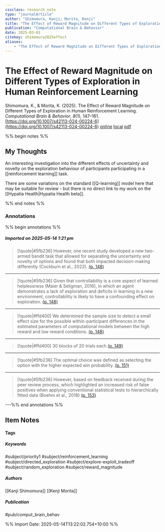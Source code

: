 ```yaml
---
cssclass: research_note
type: "journalArticle"
author: "Shimomura, Kanji; Morita, Kenji"
title: "The Effect of Reward Magnitude on Different Types of Exploration in Human Reinforcement Learning"
publication: "Computational Brain & Behavior"
date: 2025-03-01
citekey: shimomura2025effect
aliases: 
    - "The Effect of Reward Magnitude on Different Types of Exploration in Human Reinforcement Learning"
---
```


# The Effect of Reward Magnitude on Different Types of Exploration in Human Reinforcement Learning

Shimomura, K., & Morita, K. (2025). The Effect of Reward Magnitude on Different Types of Exploration in Human Reinforcement Learning. _Computational Brain & Behavior_, _8_(1), 147–161. [https://doi.org/10.1007/s42113-024-00224-6](https://doi.org/10.1007/s42113-024-00224-6)
[online](http://zotero.org/users/7162438/items/PVIFPN3F) [local](zotero://select/library/items/PVIFPN3F) [pdf](file:///home/gjc216/Zotero/storage/TS273HT8/Shimomura%20and%20Morita%20-%202025%20-%20The%20Effect%20of%20Reward%20Magnitude%20on%20Different%20Types%20of%20Exploration%20in%20Human%20Reinforcement%20Learning.pdf)
 

 
%% begin notes %%

## My Thoughts

An interesting investigation into the different effects of uncertainty and novelty on the exploration behaviour of participants participating in a [[reinforcement learning]] task.

There are some variations on the standard [[Q-learning]] model here that may be suitable for review - but there is no direct link to my work on the [[Hypatia Health|Hypatia Health beta]].

%% end notes %%

### Annotations

%% begin annotations %%

##### Imported on 2025-05-14 1:21 pm
>[!quote|#5fb236]
>However, one recent study developed a new two-armed bandit task that allowed for separating the uncertainty and novelty of options and found that both impacted decision-making differently (Cockburn et al., 2022). [(p. 148)](zotero://open-pdf/library/items/TS273HT8?page=148&annotation=2AUYDTN3)

---
>[!quote|#5fb236]
>Given that controllability is a core aspect of learned helplessness (Maier & Seligman, 2016), in which an agent demonstrates a lack of exploration and deficits in learning in a new environment, controllability is likely to have a confounding effect on exploration. [(p. 148)](zotero://open-pdf/library/items/TS273HT8?page=148&annotation=IJEWG62R)

---
>[!quote|#ffd400]
>We determined the sample size to detect a small effect size for the possible within-participant differences in the estimated parameters of computational models between the high reward and low reward conditions. [(p. 148)](zotero://open-pdf/library/items/TS273HT8?page=148&annotation=WAJGJY7D)

---
>[!quote|#ffd400]
>30 blocks of 20 trials each [(p. 149)](zotero://open-pdf/library/items/TS273HT8?page=149&annotation=GF63K5NH)

---
>[!quote|#5fb236]
>The optimal choice was defined as selecting the option with the higher expected win probability. [(p. 151)](zotero://open-pdf/library/items/TS273HT8?page=151&annotation=CIUMMD3W)

---
>[!quote|#5fb236]
>However, based on feedback received during the peer review process, which highlighted an increased risk of false positives when applying conventional statistical tests to hierarchically fitted data (Boehm et al., 2018) [(p. 153)](zotero://open-pdf/library/items/TS273HT8?page=153&annotation=TQPCAUGC)

---%% end annotations %%

## Item Notes

#### Tags

##### Keywords

#subject/priority1 #subject/reinforcement_learning #subject/directed_exploration #subject/explore-exploit_tradeoff #subject/random_exploration #subject/reward_magnitude

##### Authors

[[Kanji Shimomura]] [[Kenji Morita]]

##### Publication

#pub/comput_brain_behav


%% Import Date: 2025-05-14T13:22:02.754+10:00 %%

